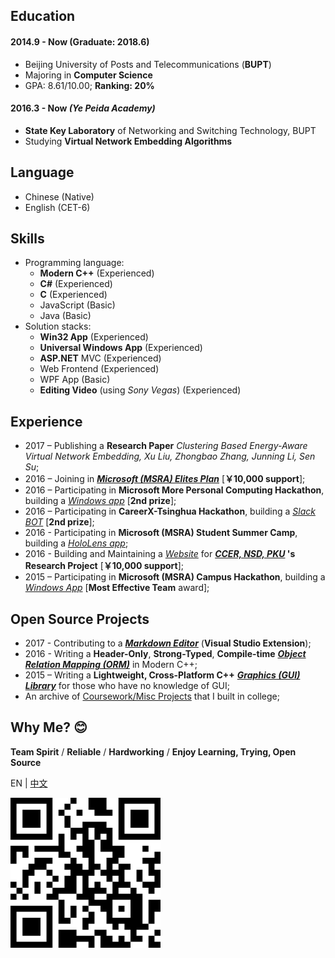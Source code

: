 ﻿<aboutSec>

## Education

#### 2014.9 - Now (Graduate: 2018.6)

- Beijing University of Posts and Telecommunications (**BUPT**)
- Majoring in **Computer Science**
- GPA: 8.61/10.00; **Ranking: 20%**

#### 2016.3 - Now *(Ye Peida Academy)*

- **State Key Laboratory** of Networking and Switching Technology, BUPT
- Studying **Virtual Network Embedding Algorithms**

## Language

- Chinese (Native)
- English (CET-6)

## Skills

- Programming language:
  - **Modern C++** (Experienced)
  - **C#** (Experienced)
  - **C** (Experienced)
  - JavaScript (Basic)
  - Java (Basic)
- Solution stacks:
  - **Win32 App** (Experienced)
  - **Universal Windows App** (Experienced)
  - **ASP.NET** MVC (Experienced)
  - Web Frontend (Experienced)
  - WPF App (Basic)
  - **Editing Video** (using *Sony Vegas*) (Experienced)

## Experience

- 2017 – Publishing a **Research Paper**
  *Clustering Based Energy-Aware Virtual Network Embedding, Xu Liu, Zhongbao Zhang, Junning Li, Sen Su*;
- 2016 – Joining in
  **_[Microsoft (MSRA) Elites Plan](https://studentclub.msra.cn/project/97)_**
  [**￥10,000 support**];
- 2016 – Participating in **Microsoft More Personal Computing Hackathon**,
  building a *[Windows app](https://github.com/BOT-Man-JL/Better-Kids)*
  [**2nd prize**];
- 2016 – Participating in **CareerX-Tsinghua Hackathon**,
  building a *[Slack BOT](https://github.com/xinhuaRadioLAB/HackerX_slive)*
  [**2nd prize**];
- 2016 - Participating in **Microsoft (MSRA) Student Summer Camp**,
  building a *[HoloLens app](https://github.com/BOT-Man-JL/IOT-Holo-Assistant)*;
- 2016 - Building and Maintaining a *[Website](https://github.com/ZhangYuef/Survey_Platform_ccer)*
  for **_[CCER, NSD, PKU](http://ccer.nsd.edu.cn)_ 's Research Project**
  [**￥10,000 support**];
- 2015 – Participating in **Microsoft (MSRA) Campus Hackathon**, building a
  *[Windows App](https://www.microsoft.com/store/apps/Random%20Master/9NBLGGH6HCP7)*
  [**Most Effective Team** award];

## Open Source Projects

- 2017 - Contributing to a **_[Markdown Editor](https://github.com/madskristensen/MarkdownEditor)_** (**Visual Studio Extension**);
- 2016 - Writing a **Header-Only**, **Strong-Typed**, **Compile-time**
  **_[Object Relation Mapping (ORM)](https://github.com/BOT-Man-JL/ORM-Lite)_** in Modern C++;
- 2015 – Writing a **Lightweight, Cross-Platform C++**
  **_[Graphics (GUI) Library](https://github.com/BOT-Man-JL/EggAche-GL)_**
  for those who have no knowledge of GUI;
- An archive of [Coursework/Misc Projects](https://github.com/BOT-Man-JL/BUPT-Projects)
  that I built in college;

## Why Me? 😊

**Team Spirit** / **Reliable** / **Hardworking** /
**Enjoy Learning, Trying, Open Source**

</aboutSec>

<langSec>

EN | [中文](?lang=zh)

</langSec>

<qrCodeSec>

![QRCode](qrCode.svg)

</qrCodeSec>
